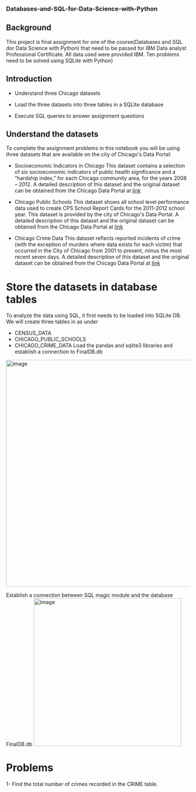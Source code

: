 ### Databases-and-SQL-for-Data-Science-with-Python

## Background
This project is final assignment for one of the course(Databases and SQL dor Data Science with Python) that need to be passed for IBM Data analyst Professional Certificate.
All data used were provided IBM. Ten problems need to be solved using SQLite with Python)

## Introduction
  - Understand three Chicago datasets

  - Load the three datasets into three tables in a SQLIte database

  - Execute SQL queries to answer assignment questions
## Understand the datasets
To complete the assignment problems in this notebook you will be using three datasets that are available on the city of Chicago's Data Portal:
 
  - Socioeconomic Indicators in Chicago
This dataset contains a selection of six socioeconomic indicators of public health significance and a “hardship index,” for each Chicago community area, for the years 2008 – 2012.
A detailed description of this dataset and the original dataset can be obtained from the Chicago Data Portal at [link](https://data.cityofchicago.org/Health-Human-Services/Census-Data-Selected-socioeconomic-indicators-in-C/kn9c-c2s2/about_data?cm_mmc=Email_Newsletter-_-Developer_Ed%2BTech-_-WW_WW-_-SkillsNetwork-Courses-IBMDeveloperSkillsNetwork-DB0201EN-SkillsNetwork-20127838&cm_mmca1=000026UJ&cm_mmca2=10006555&cm_mmca3=M12345678&cvo_campaign=000026UJ&cvosrc=email.Newsletter.M12345678&utm_content=000026UJ&utm_id=NA-SkillsNetwork-Channel-SkillsNetworkCoursesIBMDeveloperSkillsNetworkDB0201ENSkillsNetwork20127838-2021-01-01&utm_medium=Exinfluencer&utm_source=Exinfluencer&utm_term=10006555)

  -  Chicago Public Schools
This dataset shows all school level performance data used to create CPS School Report Cards for the 2011-2012 school year. This dataset is provided by the city of Chicago's Data Portal.
A detailed description of this dataset and the original dataset can be obtained from the Chicago Data Portal at [link](https://data.cityofchicago.org/Education/Chicago-Public-Schools-Progress-Report-Cards-2011-/9xs2-f89t/about_data?cm_mmc=Email_Newsletter-_-Developer_Ed%2BTech-_-WW_WW-_-SkillsNetwork-Courses-IBMDeveloperSkillsNetwork-DB0201EN-SkillsNetwork-20127838&cm_mmca1=000026UJ&cm_mmca2=10006555&cm_mmca3=M12345678&cvo_campaign=000026UJ&cvosrc=email.Newsletter.M12345678&utm_content=000026UJ&utm_id=NA-SkillsNetwork-Channel-SkillsNetworkCoursesIBMDeveloperSkillsNetworkDB0201ENSkillsNetwork20127838-2021-01-01&utm_medium=Exinfluencer&utm_source=Exinfluencer&utm_term=10006555)

  - Chicago Crime Data
This dataset reflects reported incidents of crime (with the exception of murders where data exists for each victim) that occurred in the City of Chicago from 2001 to present, minus the most recent seven days.
A detailed description of this dataset and the original dataset can be obtained from the Chicago Data Portal at [link](https://data.cityofchicago.org/Public-Safety/Crimes-2001-to-Present/ijzp-q8t2/about_data?cm_mmc=Email_Newsletter-_-Developer_Ed%2BTech-_-WW_WW-_-SkillsNetwork-Courses-IBMDeveloperSkillsNetwork-DB0201EN-SkillsNetwork-20127838&cm_mmca1=000026UJ&cm_mmca2=10006555&cm_mmca3=M12345678&cvo_campaign=000026UJ&cvosrc=email.Newsletter.M12345678&utm_content=000026UJ&utm_id=NA-SkillsNetwork-Channel-SkillsNetworkCoursesIBMDeveloperSkillsNetworkDB0201ENSkillsNetwork20127838-2021-01-01&utm_medium=Exinfluencer&utm_source=Exinfluencer&utm_term=10006555)


# Store the datasets in database tables
To analyze the data using SQL, it first needs to be loaded into SQLite DB. We will create three tables in as under
  - CENSUS_DATA
  - CHICAGO_PUBLIC_SCHOOLS
  - CHICAGO_CRIME_DATA
Load the pandas and sqlite3 libraries and establish a connection to FinalDB.db

<img width="620" alt="image" src="https://github.com/Temitopeadep/Databases-and-SQL-for-Data-Science-with-Python/assets/142262047/2fb4a4cf-dc19-4490-b994-686967635d68">

Establish a connection between SQL magic module and the database FinalDB.db
<img width="404" alt="image" src="https://github.com/Temitopeadep/Databases-and-SQL-for-Data-Science-with-Python/assets/142262047/2ef2f4a4-fb98-474f-8613-082c7bfdfde6">

# Problems
  1- Find the total number of crimes recorded in the CRIME table.






